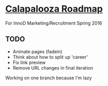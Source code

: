 # [Calapalooza Roadmap](http://calapalooza.innovativedesign.club/)

For InnoD Marketing/Recruitment Spring 2016

## TODO
* Animate pages (fadein)
* Think about how to split up 'career'
* Fix link preview
* Remove URL changes in final iteration

Working on one branch because I'm lazy
